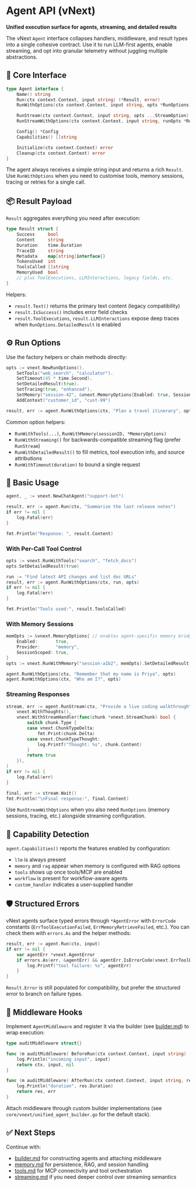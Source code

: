 # Agent API (vNext)

**Unified execution surface for agents, streaming, and detailed results**

The vNext `Agent` interface collapses handlers, middleware, and result types into a single cohesive contract. Use it to run LLM-first agents, enable streaming, and opt into granular telemetry without juggling multiple abstractions.

## 🔑 Core Interface

```go
type Agent interface {
    Name() string
    Run(ctx context.Context, input string) (*Result, error)
    RunWithOptions(ctx context.Context, input string, opts *RunOptions) (*Result, error)

    RunStream(ctx context.Context, input string, opts ...StreamOption) (Stream, error)
    RunStreamWithOptions(ctx context.Context, input string, runOpts *RunOptions, streamOpts ...StreamOption) (Stream, error)

    Config() *Config
    Capabilities() []string

    Initialize(ctx context.Context) error
    Cleanup(ctx context.Context) error
}
```

The agent always receives a simple string input and returns a rich `Result`. Use `RunWithOptions` when you need to customise tools, memory sessions, tracing or retries for a single call.

## 📦 Result Payload

`Result` aggregates everything you need after execution:

```go
type Result struct {
    Success     bool
    Content     string
    Duration    time.Duration
    TraceID     string
    Metadata    map[string]interface{}
    TokensUsed  int
    ToolsCalled []string
    MemoryUsed  bool
    // plus ToolExecutions, LLMInteractions, legacy fields, etc.
}
```

Helpers:

- `result.Text()` returns the primary text content (legacy compatibility)
- `result.IsSuccess()` includes error field checks
- `result.ToolExecutions`, `result.LLMInteractions` expose deep traces when `RunOptions.DetailedResult` is enabled

## ⚙️ Run Options

Use the factory helpers or chain methods directly:

```go
opts := vnext.NewRunOptions().
    SetTools("web_search", "calculator").
    SetTimeout(45 * time.Second).
    SetDetailedResult(true).
    SetTracing(true, "enhanced").
    SetMemory("session-42", &vnext.MemoryOptions{Enabled: true, SessionScoped: true}).
    AddContext("customer_id", "cust-99")

result, err := agent.RunWithOptions(ctx, "Plan a travel itinerary", opts)
```

Common option helpers:

- `RunWithTools(...)`, `RunWithMemory(sessionID, *MemoryOptions)`
- `RunWithStreaming()` for backwards-compatible streaming flag (prefer `RunStream`)
- `RunWithDetailedResult()` to fill metrics, tool execution info, and source attributions
- `RunWithTimeout(duration)` to bound a single request

## 🚀 Basic Usage

```go
agent, _ := vnext.NewChatAgent("support-bot")

result, err := agent.Run(ctx, "Summarise the last release notes")
if err != nil {
    log.Fatal(err)
}

fmt.Println("Response: ", result.Content)
```

### With Per-Call Tool Control

```go
opts := vnext.RunWithTools("search", "fetch_docs")
opts.SetDetailedResult(true)

run := "Find latest API changes and list doc URLs"
result, err := agent.RunWithOptions(ctx, run, opts)
if err != nil {
    log.Fatal(err)
}

fmt.Println("Tools used:", result.ToolsCalled)
```

### With Memory Sessions

```go
memOpts := &vnext.MemoryOptions{ // enables agent-specific memory bridge
    Enabled:       true,
    Provider:      "memory",
    SessionScoped: true,
}
opts := vnext.RunWithMemory("session-a1b2", memOpts).SetDetailedResult(true)

agent.RunWithOptions(ctx, "Remember that my name is Priya", opts)
agent.RunWithOptions(ctx, "Who am I?", opts)
```

### Streaming Responses

```go
stream, err := agent.RunStream(ctx, "Provide a live coding walkthrough",
    vnext.WithThoughts(),
    vnext.WithStreamHandler(func(chunk *vnext.StreamChunk) bool {
        switch chunk.Type {
        case vnext.ChunkTypeDelta:
            fmt.Print(chunk.Delta)
        case vnext.ChunkTypeThought:
            log.Printf("Thought: %s", chunk.Content)
        }
        return true
    }),
)
if err != nil {
    log.Fatal(err)
}

final, err := stream.Wait()
fmt.Println("\nFinal response:", final.Content)
```

Use `RunStreamWithOptions` when you also need `RunOptions` (memory sessions, tracing, etc.) alongside streaming configuration.

## 🧱 Capability Detection

`agent.Capabilities()` reports the features enabled by configuration:

- `llm` is always present
- `memory` and `rag` appear when memory is configured with RAG options
- `tools` shows up once tools/MCP are enabled
- `workflow` is present for workflow-aware agents
- `custom_handler` indicates a user-supplied handler

## 🛡️ Structured Errors

vNext agents surface typed errors through `*AgentError` with `ErrorCode` constants (`ErrToolExecutionFailed`, `ErrMemoryRetrieveFailed`, etc.). You can check them with `errors.As` and the helper methods:

```go
result, err := agent.Run(ctx, input)
if err != nil {
    var agentErr *vnext.AgentError
    if errors.As(err, &agentErr) && agentErr.IsErrorCode(vnext.ErrToolExecutionFailed) {
        log.Printf("tool failure: %s", agentErr)
    }
}
```

`Result.Error` is still populated for compatibility, but prefer the structured error to branch on failure types.

## 🧩 Middleware Hooks

Implement `AgentMiddleware` and register it via the builder (see [builder.md](builder.md)) to wrap execution:

```go
type auditMiddleware struct{}

func (m auditMiddleware) BeforeRun(ctx context.Context, input string) (context.Context, string, error) {
    log.Println("incoming input", input)
    return ctx, input, nil
}

func (m auditMiddleware) AfterRun(ctx context.Context, input string, res *vnext.Result, err error) (*vnext.Result, error) {
    log.Println("duration", res.Duration)
    return res, err
}
```

Attach middleware through custom builder implementations (see `core/vnext/unified_agent_builder.go` for the default stack).

## ✅ Next Steps

Continue with:

- [builder.md](builder.md) for constructing agents and attaching middleware
- [memory.md](memory.md) for persistence, RAG, and session handling
- [tools.md](tools.md) for MCP connectivity and tool orchestration
- [streaming.md](streaming.md) if you need deeper control over streaming semantics
